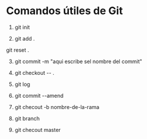 # Comandos útiles de Git

1. git init <!-- Sirve para inicializar mi repositorio, una  vez que se hace correr se crea un archivo oculto llamado  .git  -->

2. git add . <!--Pepara los nuevos cambios para ser subidos. Ubicandolos en el área staging  -->

git reset . <!-- Este git sirve para desacer lo que se hizo ultimo, es el equivalente al control + z -->

3. git commit -m "aqui escribe sel nombre del commit"<!-- Aqui se crea el commit y se le pone nombre -->

5. git checkout -- . <!-- sirve para restaurar el commit al ultimo repositorio que se subio -->

6.  git log <!-- Es como el historial de los commit, al ejecurtarlo se visualizaran  el nombre d etood los commit guardados eb el repositorio -->

7. git commit --amend <!-- Sirve par acorreguir errore sen el ultimo commit generado, como el nombre del commit por ejemplo, una vez que cmabias el nombre debes presionar: scape, luedo dos puntos y escrubir wq! y asi saldra de la edición y volvera al terminal par aescribir commits-->

8. git checout -b nombre-de-la-rama <!-- este git sirve para crear una rama y emepzar a trabajar en ella -->

9. git branch <!-- Sirve para ver en que rama se esta trabajando. -->

10. git checout master <!-- Este  git sirve para ir a la rama principal o rama maestra-->